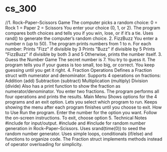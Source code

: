 # cs_300
//1. Rock–Paper–Scissors Game
The computer picks a random choice:
0 = Rock
1 = Paper
2 = Scissors
You enter your choice (0, 1, or 2).
The program compares both choices and tells you if you win, lose, or if it’s a tie.
Uses rand() to generate the computer’s random choice.
2. FizzBuzz
You enter a number n (up to 50).
The program prints numbers from 1 to n.
For each number:
Prints "Fizz" if divisible by 3
Prints "Buzz" if divisible by 5
Prints "FizzBuzz" if divisible by both 3 and 5
Otherwise, prints the number itself.
3. Guess the Number Game
The secret number is 7.
You try to guess it.
The program tells you if your guess is too small, too big, or correct.
You keep guessing until you get it right.
4. Fraction Operations
Defines a Fraction struct with numerator and denominator.
Supports 4 operations on fractions:
Addition (add)
Subtraction (subtract)
Multiplication (multiply)
Division (divide)
Also has a print function to show the fraction as numerator/denominator.
You enter two fractions.
The program performs all four operations and prints the results.
Main Menu
Shows options for the 4 programs and an exit option.
Lets you select which program to run.
Keeps showing the menu after each program finishes until you choose to exit.
How to Use
Run the program.
Enter the number for the option you want.
Follow the on-screen instructions.
To exit, choose option 5.
Technical Notes
#include <iostream> for input/output.
#include <cstdlib> and #include <ctime> for random number generation in Rock–Paper–Scissors.
Uses srand(time(0)) to seed the random number generator.
Uses simple loops, conditionals (if/else) and functions to organize code.
The Fraction struct implements methods instead of operator overloading for simplicity.